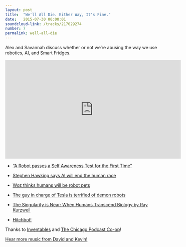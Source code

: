 ```yaml
---
layout: post
title:  "We'll All Die. Either Way, It's Fine."
date:   2015-07-30 00:00:01
soundcloud-link: /tracks/217029274
number: 7
permalink: well-all-die
---
```


Alex and Savannah discuss whether or not we’re abusing the way we use robotics, AI, and Smart Fridges. 

<div class="video-container"><iframe width="560" height="315" src="https://www.youtube.com/embed/MceJYhVD_xY" frameborder="0" allowfullscreen></iframe></div>

- [“A Robot passes a Self Awareness Test for the First Time”](http://yournewswire.com/a-robot-passes-a-self-awareness-test-for-first-time/)

- [Stephen Hawking says AI will end the human race](http://www.theguardian.com/science/2014/dec/02/stephen-hawking-intel-communication-system-astrophysicist-software-predictive-text-type)

- [Woz thinks humans will be robot pets](http://www.theguardian.com/technology/2015/jun/25/apple-co-founder-steve-wozniak-says-humans-will-be-robots-pets)

- [The guy in charge of Tesla is terrified of demon robots](http://www.theguardian.com/technology/2014/oct/27/elon-musk-artificial-intelligence-ai-biggest-existential-threat)

- [The Singularity is Near: When Humans Transcend Biology by Ray Kurzweil](https://en.wikipedia.org/wiki/The_Singularity_Is_Near)

- [Hitchbot!](http://m.hitchbot.me/)


Thanks to [Inventables](https://www.inventables.com/) and [The Chicago Podcast Co-op](http://chicagopodcastcoop.com/)! 

[Hear more music from David and Kevin!](https://davidandkevin.bandcamp.com/releases)